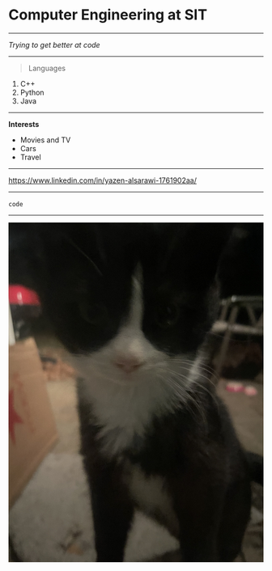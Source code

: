 # Computer Engineering at SIT
---

*Trying to get better at code*

---

>Languages

1. C++
2. Python
3. Java

---

**Interests**
- Movies and TV
- Cars
- Travel

---

https://www.linkedin.com/in/yazen-alsarawi-1761902aa/

---

`code`

---

![alt text](thumbnail_Image.jpg)
